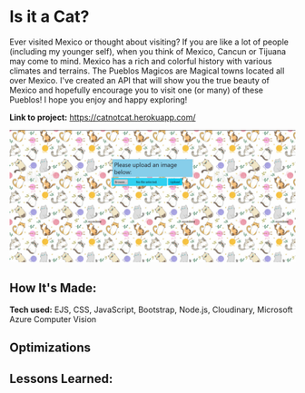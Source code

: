 # Is it a Cat?

Ever visited Mexico or thought about visiting? If you are like a lot of people (including my younger self), when you think of Mexico, Cancun or Tijuana may come to mind. Mexico has a rich and colorful history with various climates and terrains. The Pueblos Magicos are Magical towns located all over Mexico. I've created an API that will show you the true beauty of Mexico and hopefully encourage you to visit one (or many) of these Pueblos! I hope you enjoy and happy exploring!

**Link to project:** https://catnotcat.herokuapp.com/

![app in action gif](/public/images/catNotCat.gif)

## How It's Made:

**Tech used:** EJS, CSS, JavaScript, Bootstrap, Node.js, Cloudinary, Microsoft Azure Computer Vision



## Optimizations



## Lessons Learned:



